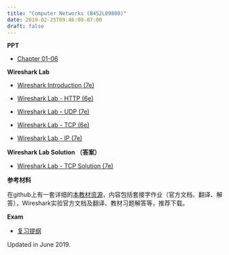 ```yaml
---
title: "Computer Networks (B452L09800)"
date: 2019-02-25T09:46:09-07:00
draft: false
---
```


**PPT**

- [Chapter 01-06]( /web/files/network/ppt.rar)

**Wireshark Lab**

- [Wireshark Introduction (7e)](/web/files/network/lab/Wireshark_Intro_v7.0_CN.pdf)

- [Wireshark Lab - HTTP (6e)](/web/files/network/lab/Wireshark_HTTP_v6.1_CN.pdf)

- [Wireshark Lab - UDP (7e)](/web/files/network/lab/Wireshark_UDP_v7.0_CN.pdf)

- [Wireshark Lab - TCP (6e)](/web/files/network/lab/Wireshark_TCP_v6.0_CN.pdf)

- [Wireshark Lab - IP (7e)](/web/files/network/lab/Wireshark_IP_v7.0_Simplied_Chinese.pdf)

**Wireshark Lab Solution （答案）**

- [Wireshark Lab - TCP Solution (7e)](/web/files/network/lab/solution/Wireshark_TCP_SOLUTION_v7.0.pdf)


**参考材料**

在github上有一套详细的[本教材资源](https://github.com/moranzcw/Computer-Networking-A-Top-Down-Approach-NOTES)，内容包括套接字作业（官方文档、翻译、解答），Wireshark实验官方文档及翻译、教材习题解答等，推荐下载。

**Exam**

- [复习提纲](/web/files/network/review.pdf)

Updated in June 2019.
